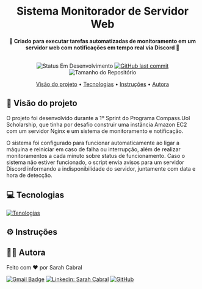 <h1 align="center">Sistema Monitorador de Servidor Web</h1>

<div align="center">
  <strong>🚨 Criado para executar tarefas automatizadas de monitoramento em um servidor web com notificações em tempo real via Discord 🚨</strong>
</div>

</br>

<p align="center">
	<img alt="Status Em Desenvolvimento" src="https://img.shields.io/badge/STATUS-EM%20DESENVOLVIMENTO-green">
    <a href="https://img.shields.io/github/repo-size/sahyneer/servidor-nginx-ubuntu">
        <img alt="GitHub last commit" src="https://img.shields.io/github/last-commit/sahyneer/servidor-nginx-ubuntu">
    </a>
    <img alt="Tamanho do Repositório" src="https://img.shields.io/github/repo-size/sahyneer/servidor-nginx-ubuntu">
</p>

<p align="center">
    <a href="#-visão-do-projeto">Visão do projeto</a> •
    <a href="#-tecnologias">Tecnologias</a> •
    <a href="#-instruções">Instruções</a> •
    <a href="#-autora">Autora</a>
 </p>


## 🔭 Visão do projeto

<p>O projeto foi desenvolvido durante a 1º Sprint do Programa Compass.Uol Scholarship, que tinha por desafio construir uma instância Amazon EC2 com um servidor Nginx e um sistema de monitoramento e notificação.</p>

<p>O sistema foi configurado para funcionar automaticamente ao ligar a máquina e reiniciar em caso de falha ou interrupção, além de realizar monitoramentos a cada minuto sobre status de funcionamento. Caso o sistema não estiver funcionado, o script envia avisos para um servidor Discord informando a indisponibilidade do servidor, juntamente com data e hora de detecção.</p>


## 💻 Tecnologias

[![Tenologias](https://skillicons.dev/icons?i=linux,bash,discord,nginx,aws,git,github,markdown)](https://skillicons.dev)

## ⚙️ Instruções

## 🧙‍♂️ Autora

<p>Feito com ❤️ por Sarah Cabral<p>

[![Gmail Badge](https://img.shields.io/badge/-Sarah_Cabral-006bed?style=flat-square&logo=Gmail&logoColor=white&link=mailto:sahyneer@gmail.com)](mailto:sahyneer@gmail.com)
[![Linkedin: Sarah Cabral](https://img.shields.io/badge/-sahyneer-blue?style=flat-square&logo=Linkedin&logoColor=white&link=https://www.linkedin.com/in/sahyneer//)](https://www.linkedin.com/in/sahyneer/)
[![GitHub](https://img.shields.io/github/followers/sahyneer?label=follow&style=social)](https://github.com/sahyneer)